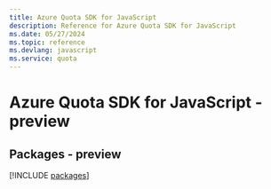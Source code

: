 ```yaml
---
title: Azure Quota SDK for JavaScript
description: Reference for Azure Quota SDK for JavaScript
ms.date: 05/27/2024
ms.topic: reference
ms.devlang: javascript
ms.service: quota
---
```

# Azure Quota SDK for JavaScript - preview
## Packages - preview
[!INCLUDE [packages](quota-index.md)]